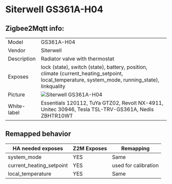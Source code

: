 # Siterwell GS361A-H04

## Zigbee2Mqtt info:

|     |     |
|-----|-----|
| Model | GS361A-H04  |
| Vendor  | Siterwell  |
| Description | Radiator valve with thermostat |
| Exposes | lock (state), switch (state), battery, position, climate (current_heating_setpoint, local_temperature, system_mode, running_state), linkquality |
| Picture | ![Siterwell GS361A-H04](https://www.zigbee2mqtt.io/images/devices/GS361A-H04.jpg) |
| White-label | Essentials 120112, TuYa GTZ02, Revolt NX-4911, Unitec 30946, Tesla TSL-TRV-GS361A, Nedis ZBHTR10WT |



## Remapped behavior

| HA needed exposes | Z2M Exposes | Remapping |
|-----|-----|-----|
| system_mode | YES | Same |
| current_heating_setpoint | YES | used for calibration |
| local_temperature | YES | Same |